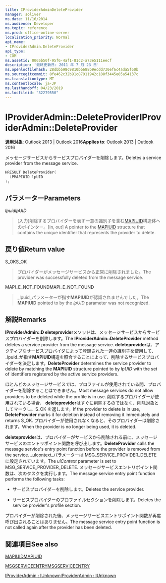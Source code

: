 ```yaml
---
title: IProviderAdminDeleteProvider
manager: soliver
ms.date: 11/16/2014
ms.audience: Developer
ms.topic: reference
ms.prod: office-online-server
localization_priority: Normal
api_name:
- IProviderAdmin.DeleteProvider
api_type:
- COM
ms.assetid: 0065b50f-95f6-4af1-81c2-a73e5111eecf
description: '最終更新日: 2011 年 7 月 23 日'
ms.openlocfilehash: 28dbbb98c9810bb688b9ecdd730ef6c4ada5f60b
ms.sourcegitcommit: 8fe462c32b91c87911942c188f3445e85a54137c
ms.translationtype: MT
ms.contentlocale: ja-JP
ms.lasthandoff: 04/23/2019
ms.locfileid: "32279550"
---
```

# <a name="iprovideradmindeleteprovider"></a><span data-ttu-id="ebc03-103">IProviderAdmin::DeleteProvider</span><span class="sxs-lookup"><span data-stu-id="ebc03-103">IProviderAdmin::DeleteProvider</span></span>

  
  
<span data-ttu-id="ebc03-104">**適用対象**: Outlook 2013 | Outlook 2016</span><span class="sxs-lookup"><span data-stu-id="ebc03-104">**Applies to**: Outlook 2013 | Outlook 2016</span></span> 
  
<span data-ttu-id="ebc03-105">メッセージサービスからサービスプロバイダーを削除します。</span><span class="sxs-lookup"><span data-stu-id="ebc03-105">Deletes a service provider from the message service.</span></span>
  
```cpp
HRESULT DeleteProvider(
  LPMAPIUID lpUID
);
```

## <a name="parameters"></a><span data-ttu-id="ebc03-106">パラメーター</span><span class="sxs-lookup"><span data-stu-id="ebc03-106">Parameters</span></span>

 <span data-ttu-id="ebc03-107">_lpuid_</span><span class="sxs-lookup"><span data-stu-id="ebc03-107">_lpUID_</span></span>
  
> <span data-ttu-id="ebc03-108">[入力]削除するプロバイダーを表す一意の識別子を含む[MAPIUID](mapiuid.md)構造体へのポインター。</span><span class="sxs-lookup"><span data-stu-id="ebc03-108">[in, out] A pointer to the [MAPIUID](mapiuid.md) structure that contains the unique identifier that represents the provider to delete.</span></span> 
    
## <a name="return-value"></a><span data-ttu-id="ebc03-109">戻り値</span><span class="sxs-lookup"><span data-stu-id="ebc03-109">Return value</span></span>

<span data-ttu-id="ebc03-110">S_OK</span><span class="sxs-lookup"><span data-stu-id="ebc03-110">S_OK</span></span> 
  
> <span data-ttu-id="ebc03-111">プロバイダーがメッセージサービスから正常に削除されました。</span><span class="sxs-lookup"><span data-stu-id="ebc03-111">The provider was successfully deleted from the message service.</span></span>
    
<span data-ttu-id="ebc03-112">MAPI_E_NOT_FOUND</span><span class="sxs-lookup"><span data-stu-id="ebc03-112">MAPI_E_NOT_FOUND</span></span> 
  
> <span data-ttu-id="ebc03-113">_lpuid_パラメーターが指す**MAPIUID**が認識されませんでした。</span><span class="sxs-lookup"><span data-stu-id="ebc03-113">The **MAPIUID** pointed to by the  _lpUID_ parameter was not recognized.</span></span> 
    
## <a name="remarks"></a><span data-ttu-id="ebc03-114">解説</span><span class="sxs-lookup"><span data-stu-id="ebc03-114">Remarks</span></span>

<span data-ttu-id="ebc03-115">**IProviderAdmin::D eleteprovider**メソッドは、メッセージサービスからサービスプロバイダーを削除します。</span><span class="sxs-lookup"><span data-stu-id="ebc03-115">The **IProviderAdmin::DeleteProvider** method deletes a service provider from the message service.</span></span> <span data-ttu-id="ebc03-116">**deleteprovider**は、アクティブなサービスプロバイダによって登録された一連の識別子を使用して、 _lpuid_が指す**MAPIUID**構造を照合することによって、削除するサービスプロバイダーを決定します。</span><span class="sxs-lookup"><span data-stu-id="ebc03-116">**DeleteProvider** determines the service provider to delete by matching the **MAPIUID** structure pointed to by  _lpUID_ with the set of identifiers registered by the active service providers.</span></span> 
  
<span data-ttu-id="ebc03-117">ほとんどのメッセージサービスでは、プロファイルが使用されている間、プロバイダーを削除することはできません。</span><span class="sxs-lookup"><span data-stu-id="ebc03-117">Most message services do not allow providers to be deleted while the profile is in use.</span></span> <span data-ttu-id="ebc03-118">削除するプロバイダーが使用されている場合、 **deleteprovider**はすぐに削除するのではなく、削除対象としてマークし、S_OK を返します。</span><span class="sxs-lookup"><span data-stu-id="ebc03-118">If the provider to delete is in use, **DeleteProvider** marks it for deletion instead of removing it immediately and returns S_OK.</span></span> <span data-ttu-id="ebc03-119">プロバイダーが使用されなくなると、そのプロバイダーは削除されます。</span><span class="sxs-lookup"><span data-stu-id="ebc03-119">When the provider is no longer being used, it is deleted.</span></span> 
  
 <span data-ttu-id="ebc03-120">**deleteprovider**は、プロバイダーがサービスから削除される前に、メッセージサービスのエントリポイント関数を呼び出します。</span><span class="sxs-lookup"><span data-stu-id="ebc03-120">**DeleteProvider** calls the message service's entry point function before the provider is removed from the service.</span></span> <span data-ttu-id="ebc03-121">_ulcontext_パラメーターは MSG_SERVICE_PROVIDER_DELETE に設定されています。</span><span class="sxs-lookup"><span data-stu-id="ebc03-121">The  _ulContext_ parameter is set to MSG_SERVICE_PROVIDER_DELETE.</span></span> <span data-ttu-id="ebc03-122">メッセージサービスエントリポイント関数は、次のタスクを実行します。</span><span class="sxs-lookup"><span data-stu-id="ebc03-122">The message service entry point function performs the following tasks:</span></span> 
  
- <span data-ttu-id="ebc03-123">サービスプロバイダーを削除します。</span><span class="sxs-lookup"><span data-stu-id="ebc03-123">Deletes the service provider.</span></span>
    
- <span data-ttu-id="ebc03-124">サービスプロバイダーのプロファイルセクションを削除します。</span><span class="sxs-lookup"><span data-stu-id="ebc03-124">Deletes the service provider's profile section.</span></span>
    
<span data-ttu-id="ebc03-125">プロバイダーが削除された後、メッセージサービスエントリポイント関数が再度呼び出されることはありません。</span><span class="sxs-lookup"><span data-stu-id="ebc03-125">The message service entry point function is not called again after the provider has been deleted.</span></span>
  
## <a name="see-also"></a><span data-ttu-id="ebc03-126">関連項目</span><span class="sxs-lookup"><span data-stu-id="ebc03-126">See also</span></span>



[<span data-ttu-id="ebc03-127">MAPIUID</span><span class="sxs-lookup"><span data-stu-id="ebc03-127">MAPIUID</span></span>](mapiuid.md)
  
[<span data-ttu-id="ebc03-128">MSGSERVICEENTRY</span><span class="sxs-lookup"><span data-stu-id="ebc03-128">MSGSERVICEENTRY</span></span>](msgserviceentry.md)
  
[<span data-ttu-id="ebc03-129">IProviderAdmin : IUnknown</span><span class="sxs-lookup"><span data-stu-id="ebc03-129">IProviderAdmin : IUnknown</span></span>](iprovideradminiunknown.md)


